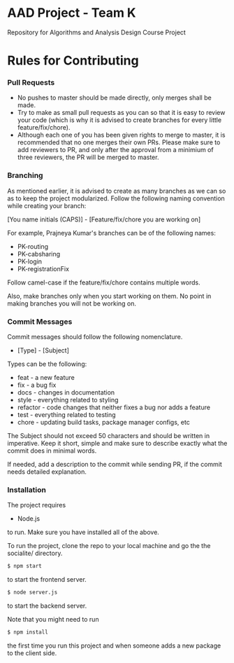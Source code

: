 # AAD Project - Team K

Repository for Algorithms and Analysis Design Course Project

# Rules for Contributing

### Pull Requests

* No pushes to master should be made directly, only merges shall be made.
* Try to make as small pull requests as you can so that it is easy to review your code (which is why it is advised to create branches for every little feature/fix/chore).
* Although each one of you has been given rights to merge to master, it is recommended that no one merges their own PRs. Please make sure to add reviewers to PR, and only after the approval from a minimium of three reviewers,  the PR will be merged to master.

### Branching

As mentioned earlier, it is advised to create as many branches as we can so as to keep the project modularized. Follow the following naming convention while creating your branch:

[You name initials (CAPS)] - [Feature/fix/chore you are working on]

For example, Prajneya Kumar's branches can be of the following names:

* PK-routing
* PK-cabsharing
* PK-login
* PK-registrationFix

Follow camel-case if the feature/fix/chore contains multiple words. 

Also, make branches only when you start working on them. No point in making branches you will not be working on.

### Commit Messages

Commit messages should follow the following nomenclature. 

* [Type] - [Subject]

Types can be the following:

* feat - a new feature
* fix - a bug fix
* docs - changes in documentation
* style - everything related to styling
* refactor - code changes that neither fixes a bug nor adds a feature
* test - everything related to testing
* chore - updating build tasks, package manager configs, etc

The Subject should not exceed 50 characters and should be written in imperative. Keep it short, simple and make sure to describe exactly what the commit does in minimal words.

If needed, add a description to the commit while sending PR, if the commit needs detailed explanation.

### Installation

The project requires

* Node.js

to run. Make sure you have installed all of the above.

To run the project, clone the repo to your local machine and go the the socialite/ directory. 

```sh
$ npm start
```
to start the frontend server.

```sh
$ node server.js
```
to start the backend server.

Note that you might need to run 

```sh
$ npm install
```

the first time you run this project and when someone adds a new package to the client side.
